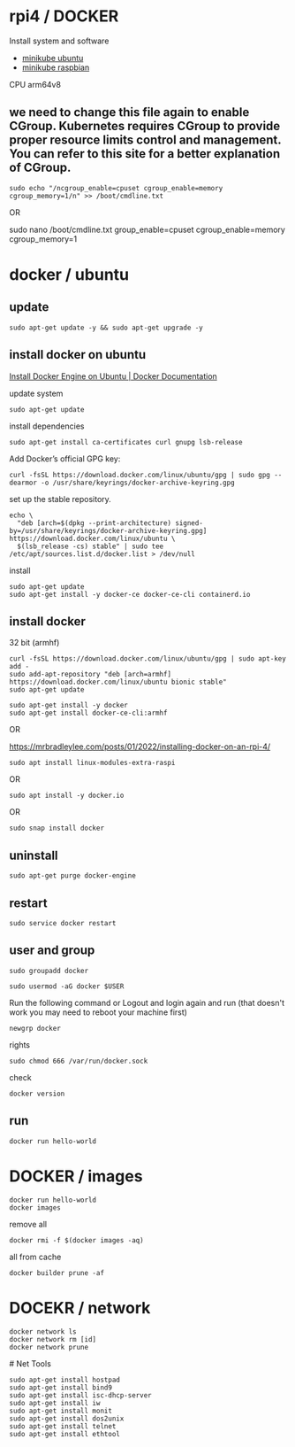 # rpi4 / DOCKER
Install system and software 

+ [minikube ubuntu](minikube-ubuntu.md)
+ [minikube raspbian](minikube-raspbian64.md)

CPU arm64v8

## we need to change this file again to enable CGroup. Kubernetes requires CGroup to provide proper resource limits control and management. You can refer to this site for a better explanation of CGroup.

    sudo echo "/ncgroup_enable=cpuset cgroup_enable=memory cgroup_memory=1/n" >> /boot/cmdline.txt

OR

sudo nano /boot/cmdline.txt
group_enable=cpuset cgroup_enable=memory cgroup_memory=1



# docker / ubuntu

## update

    sudo apt-get update -y && sudo apt-get upgrade -y
    
## install docker on ubuntu
[Install Docker Engine on Ubuntu | Docker Documentation](https://docs.docker.com/engine/install/ubuntu/)

update system

    sudo apt-get update

install dependencies

    sudo apt-get install ca-certificates curl gnupg lsb-release

Add Docker’s official GPG key:

    curl -fsSL https://download.docker.com/linux/ubuntu/gpg | sudo gpg --dearmor -o /usr/share/keyrings/docker-archive-keyring.gpg

set up the stable repository.

    echo \
      "deb [arch=$(dpkg --print-architecture) signed-by=/usr/share/keyrings/docker-archive-keyring.gpg] https://download.docker.com/linux/ubuntu \
      $(lsb_release -cs) stable" | sudo tee /etc/apt/sources.list.d/docker.list > /dev/null

install

    sudo apt-get update
    sudo apt-get install -y docker-ce docker-ce-cli containerd.io

## install docker

32 bit (armhf)

    curl -fsSL https://download.docker.com/linux/ubuntu/gpg | sudo apt-key add -
    sudo add-apt-repository "deb [arch=armhf] https://download.docker.com/linux/ubuntu bionic stable"
    sudo apt-get update
    
    sudo apt-get install -y docker
    sudo apt-get install docker-ce-cli:armhf

OR

https://mrbradleylee.com/posts/01/2022/installing-docker-on-an-rpi-4/


    sudo apt install linux-modules-extra-raspi
    
OR

    sudo apt install -y docker.io
    
 
OR

    sudo snap install docker

## uninstall

    sudo apt-get purge docker-engine

## restart

    sudo service docker restart
    
## user and group 

    sudo groupadd docker

    sudo usermod -aG docker $USER


Run the following command or Logout and login again and run (that doesn't work you may need to reboot your machine first)

    newgrp docker


rights

    sudo chmod 666 /var/run/docker.sock

check

    docker version



## run

    docker run hello-world

# DOCKER / images

    docker run hello-world
    docker images

remove all

    docker rmi -f $(docker images -aq)
 
all from cache

    docker builder prune -af
    

# DOCEKR / network


    docker network ls
    docker network rm [id]
    docker network prune
    

# Net Tools

    sudo apt-get install hostpad
    sudo apt-get install bind9
    sudo apt-get install isc-dhcp-server
    sudo apt-get install iw
    sudo apt-get install monit
    sudo apt-get install dos2unix
    sudo apt-get install telnet
    sudo apt-get install ethtool
  
